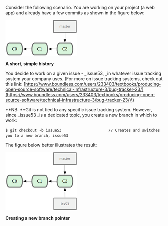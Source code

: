 Consider the following scenario. You are working on your project \(a web app\) and already have a few commits as shown in the figure below:

![](/assets/bm.png)

**A short, simple history**

You decide to work on a given issue - \_issue53, \_in whatever issue tracking system your company uses. \(For more on issue tracking systems, check out this link: [https://www.boundless.com/users/233403/textbooks/producing-open-source-software/technical-infrastructure-3/bug-tracker-23/](https://www.boundless.com/users/233403/textbooks/producing-open-source-software/technical-infrastructure-3/bug-tracker-23/)\)

**NB: **Git is not tied to any specific issue tracking system. However, since \_issue53 \_is a dedicated topic, you create a new branch in which to work:

`$ git checkout -b issue53                     // Creates and switches you to a new branch, issue53`

The figure below better illustrates the result:

![](/assets/bm2.png)

**Creating a new branch pointer**

